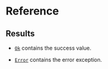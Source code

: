 Reference
=========

Results
-------

- [`Ok`](ok) contains the success value.

- [`Error`](error) contains the error exception.
